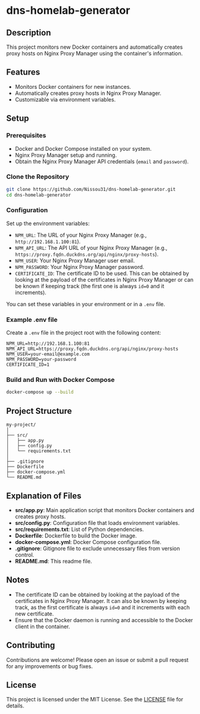 # dns-homelab-generator

## Description

This project monitors new Docker containers and automatically creates proxy hosts on Nginx Proxy Manager using the container's information.

## Features

- Monitors Docker containers for new instances.
- Automatically creates proxy hosts in Nginx Proxy Manager.
- Customizable via environment variables.

## Setup

### Prerequisites

- Docker and Docker Compose installed on your system.
- Nginx Proxy Manager setup and running.
- Obtain the Nginx Proxy Manager API credentials (`email` and `password`).

### Clone the Repository

```sh
git clone https://github.com/Nissou31/dns-homelab-generator.git
cd dns-homelab-generator
```

### Configuration

Set up the environment variables:

- `NPM_URL`: The URL of your Nginx Proxy Manager (e.g., `http://192.168.1.100:81`).
- `NPM_API_URL`: The API URL of your Nginx Proxy Manager (e.g., `https://proxy.fqdn.duckdns.org/api/nginx/proxy-hosts`).
- `NPM_USER`: Your Nginx Proxy Manager user email.
- `NPM_PASSWORD`: Your Nginx Proxy Manager password.
- `CERTIFICATE_ID`: The certificate ID to be used. This can be obtained by looking at the payload of the certificates in Nginx Proxy Manager or can be known if keeping track (the first one is always `id=0` and it increments).

You can set these variables in your environment or in a `.env` file.

### Example .env file

Create a `.env` file in the project root with the following content:

```env
NPM_URL=http://192.168.1.100:81
NPM_API_URL=https://proxy.fqdn.duckdns.org/api/nginx/proxy-hosts
NPM_USER=your-email@example.com
NPM_PASSWORD=your-password
CERTIFICATE_ID=1
```

### Build and Run with Docker Compose

```sh
docker-compose up --build
```

## Project Structure

```
my-project/
│
├── src/
│   ├── app.py
│   ├── config.py
│   └── requirements.txt
│
├── .gitignore
├── Dockerfile
├── docker-compose.yml
└── README.md
```

## Explanation of Files

- **src/app.py**: Main application script that monitors Docker containers and creates proxy hosts.
- **src/config.py**: Configuration file that loads environment variables.
- **src/requirements.txt**: List of Python dependencies.
- **Dockerfile**: Dockerfile to build the Docker image.
- **docker-compose.yml**: Docker Compose configuration file.
- **.gitignore**: Gitignore file to exclude unnecessary files from version control.
- **README.md**: This readme file.

## Notes

- The certificate ID can be obtained by looking at the payload of the certificates in Nginx Proxy Manager. It can also be known by keeping track, as the first certificate is always `id=0` and it increments with each new certificate.
- Ensure that the Docker daemon is running and accessible to the Docker client in the container.

## Contributing

Contributions are welcome! Please open an issue or submit a pull request for any improvements or bug fixes.

## License

This project is licensed under the MIT License. See the [LICENSE](LICENSE) file for details.
